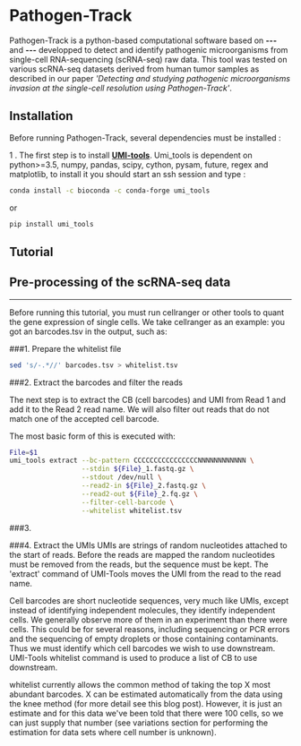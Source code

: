 # Pathogen-Track
Pathogen-Track is a python-based computational software based on **---** and **---** developped to detect and identify pathogenic microorganisms from single-cell RNA-sequencing (scRNA-seq) raw data. This tool was tested on various scRNA-seq datasets derived from human tumor samples as described in our paper *'Detecting and studying pathogenic microorganisms invasion at the single-cell resolution using Pathogen-Track'*.

Installation
-------------

Before running Pathogen-Track, several dependencies must be installed :

1 . The first step is to install [**UMI-tools**](https://github.com/CGATOxford/UMI-tools). Umi_tools is dependent on python>=3.5, numpy, pandas, scipy, cython, pysam, future, regex and matplotlib, to install it you should start an ssh session and type :

```sh
conda install -c bioconda -c conda-forge umi_tools
```
or
```sh
pip install umi_tools
```


Tutorial
-------------

## Pre-processing of the scRNA-seq data
----
Before running this tutorial, you must run cellranger or other tools to quant the gene expression of single cells. We take cellranger as an example:
you got an barcodes.tsv in the output, such as:

###1. Prepare the whitelist file

```sh
sed 's/-.*//' barcodes.tsv > whitelist.tsv
```

###2. Extract the barcodes and filter the reads

The next step is to extract the CB (cell barcodes) and UMI from Read 1 and add it to the Read 2 read name. We will also filter out reads that do not match one of the accepted cell barcode.

The most basic form of this is executed with:
```sh
File=$1
umi_tools extract --bc-pattern CCCCCCCCCCCCCCCCNNNNNNNNNNNN \
                  --stdin ${File}_1.fastq.gz \
                  --stdout /dev/null \
                  --read2-in ${File}_2.fastq.gz \
                  --read2-out ${File}_2.fq.gz \
                  --filter-cell-barcode \
                  --whitelist whitelist.tsv
```
###3. 


###4. Extract the UMIs
UMIs are strings of random nucleotides attached to the start of reads. Before the reads are mapped the random nucleotides must be removed from the reads, but the sequence must be kept. The 'extract' command of UMI-Tools moves the UMI from the read to the read name.

Cell barcodes are short nucleotide sequences, very much like UMIs, except instead of identifying independent molecules, they identify independent cells. We generally observe more of them in an experiment than there were cells. This could be for several reasons, including sequencing or PCR errors and the sequencing of empty droplets or those containing contaminants. Thus we must identify which cell barcodes we wish to use downstream. UMI-Tools whitelist command is used to produce a list of CB to use downstream.

whitelist currently allows the common method of taking the top X most abundant barcodes. X can be estimated automatically from the data using the knee method (for more detail see this blog post). However, it is just an estimate and for this data we've been told that there were 100 cells, so we can just supply that number (see variations section for performing the estimation for data sets where cell number is unknown).
